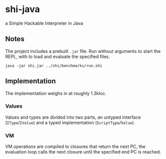 # shi-java
a Simple Hackable Interpreter in Java

## Notes
The project includes a prebuilt `.jar` file. Run without arguments to start the REPL, with to load and evaluate the specified files.

```
java -jar shi.jar ../shi/benchmarks/run.shi
```

## Implementation
The implementation weighs in at roughly 1.3kloc.

### Values
Values and types are divided into two parts, an untyped interface (`IType`/`IValue`) and a typed implementation (`ScriptType`/`Value`).

### VM
VM operations are compiled to closures that return the next PC, the evaluation loop calls the next closure until the specified end PC is reached.